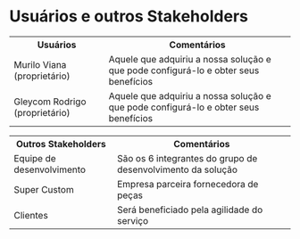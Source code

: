 # Usuários e outros Stakeholders

<table>
<tr><th>Usuários</th><th>Comentários</th></tr>

<tr><td>Murilo Viana (proprietário)
</td><td>Aquele que adquiriu a nossa solução e que pode configurá-lo e obter seus benefícios</td></tr>
<tr><td>Gleycom Rodrigo (proprietário)</td><td>Aquele que adquiriu a nossa solução e que pode configurá-lo e obter seus benefícios</td></tr>

</table>

<table>
<tr><th>Outros Stakeholders</th><th>Comentários</th></tr>

<tr><td>
Equipe de desenvolvimento</td><td>São os 6 integrantes do grupo de desenvolvimento da solução</td></tr>
<tr><td>Super Custom</td><td>
Empresa parceira fornecedora de peças</td></tr>
<tr><td>
Clientes</td><td>Será beneficiado pela agilidade do serviço</td></tr>
</table>
